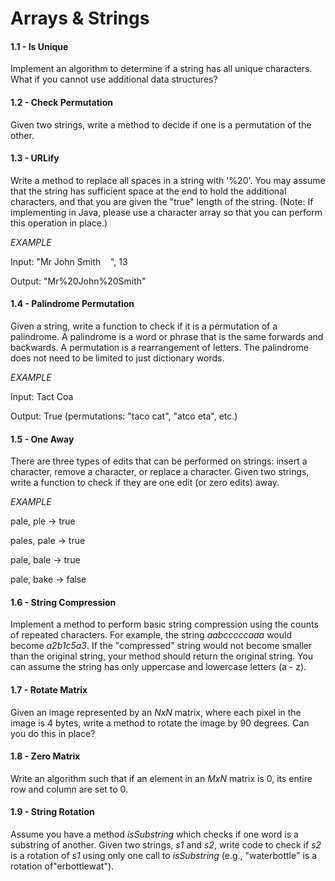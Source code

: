 # Arrays & Strings

#### 1.1 - Is Unique

Implement an algorithm to determine if a string has all unique characters. What if you cannot use additional data structures?

#### 1.2 - Check Permutation

Given two strings, write a method to decide if one is a permutation of the other.

#### 1.3 - URLify

Write a method to replace all spaces in a string with '%20'. You may assume that the string has sufficient space at the end to hold the additional characters, and that you are given the "true" length of the string. (Note: If implementing in Java, please use a character array so that you can perform this operation in place.)

_EXAMPLE_

Input: "Mr John Smith&nbsp;&nbsp;&nbsp;&nbsp;", 13

Output: "Mr%20John%20Smith"

#### 1.4 - Palindrome Permutation

Given a string, write a function to check if it is a permutation of a palindrome. A palindrome is a word or phrase that is the same forwards and backwards. A permutation is a rearrangement of letters. The palindrome does not need to be limited to just dictionary words.

_EXAMPLE_

Input: Tact Coa

Output: True (permutations: "taco cat", "atco eta", etc.)

#### 1.5 - One Away

There are three types of edits that can be performed on strings: insert a character, remove a character, or replace a character. Given two strings, write a function to check if they are one edit (or zero edits) away.

_EXAMPLE_

pale, ple -> true

pales, pale -> true

pale, bale -> true

pale, bake -> false

#### 1.6 - String Compression

Implement a method to perform basic string compression using the counts of repeated characters. For example, the string _aabcccccaaa_ would become _a2b1c5a3_. If the "compressed" string would not become smaller than the original string, your method should return the original string. You can assume the string has only uppercase and lowercase letters (a - z).

#### 1.7 - Rotate Matrix

Given an image represented by an _NxN_ matrix, where each pixel in the image is 4 bytes, write a method to rotate the image by 90 degrees. Can you do this in place?

#### 1.8 - Zero Matrix

Write an algorithm such that if an element in an _MxN_ matrix is 0, its entire row and column are set to 0.

#### 1.9 - String Rotation

Assume you have a method _isSubstring_ which checks if one word is a substring of another. Given two strings, _s1_ and _s2_, write code to check if _s2_ is a rotation of _s1_ using only one call to _isSubstring_ (e.g., "waterbottle" is a rotation of"erbottlewat").

